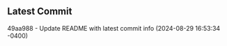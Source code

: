 
## Latest Commit
49aa988 - Update README with latest commit info (2024-08-29 16:53:34 -0400) <Yunxi-Zhou>
